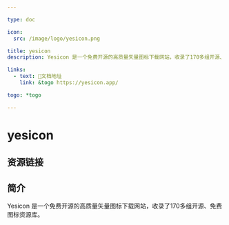 ```yaml
---

type: doc

icon:
  src: /image/logo/yesicon.png

title: yesicon
description: Yesicon 是一个免费开源的高质量矢量图标下载网站，收录了170多组开源、免费图标资源库。

links:
  - text: 📖文档地址
    link: &togo https://yesicon.app/

togo: *togo

---
```


<ShowLogo />

# yesicon

<ShowBreadcrumb />

## 资源链接

<ShowLinks />

## 简介

Yesicon 是一个免费开源的高质量矢量图标下载网站，收录了170多组开源、免费图标资源库。
